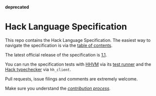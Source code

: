 **deprecated**

# Hack Language Specification

This repo contains the Hack Language Specification. The easiest way to navigate the specification is
via the [table of contents](https://github.com/hhvm/hack-langspec/blob/master/spec/00-specification-for-hack.md).

The latest official release of the specification is [1.1](https://github.com/hhvm/hack-langspec/releases/tag/v1.1).

You can run the specification tests with [HHVM](https://docs.hhvm.com/hhvm/) via its
[test runner](https://github.com/facebook/hhvm/blob/master/hphp/test/README.md) and the
[Hack typechecker](https://docs.hhvm.com/hack/typechecker/introduction) via `hh_client`.

Pull requests, issue filings and comments are extremely welcome.

Make sure you understand the [*contribution process*](CONTRIBUTING.md).
